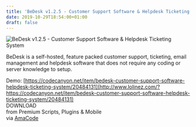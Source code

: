 ```yaml
---
title: 'BeDesk v1.2.5 - Customer Support Software & Helpdesk Ticketing System'
date: 2019-10-29T18:54:00+01:00
draft: false
---
```


![BeDesk v1.2.5 - Customer Support Software & Helpdesk Ticketing System](http://www.codelist.cc/uploads/posts/2019-10/1572371104_bedesk.png "BeDesk v1.2.5 - Customer Support Software & Helpdesk Ticketing System")  
  
BeDesk is a self-hosted, feature packed customer support, ticketing, email management and helpdesk software that does not require any coding or server knowledge to setup.  
  
Demo: [https://codecanyon.net/item/bedesk-customer-support-software-helpdesk-ticketing-system/20484131](http://www.lolinez.com/?https://codecanyon.net/item/bedesk-customer-support-software-helpdesk-ticketing-system/20484131)  
DOWNLOAD  
from Premium Scripts, Plugins & Mobile  
via [AmaCode](https://amazcode.ooo)
